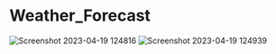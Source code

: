 # Weather_Forecast
![Screenshot 2023-04-19 124816](https://user-images.githubusercontent.com/68160814/232991964-e92f8273-5a90-48e4-9b0b-89c70c87f9a9.png)
![Screenshot 2023-04-19 124939](https://user-images.githubusercontent.com/68160814/232992009-efb7600e-941d-46b3-8df2-21ff4f9b443b.png)
